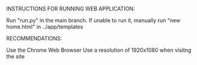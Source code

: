 INSTRUCTIONS FOR RUNNING WEB APPLICATION:

Run "run.py" in the main branch. If unable to run it, manually run "new home.html" in ../app/templates 

RECOMMENDATIONS:

Use the Chrome Web Browser
Use a resolution of 1920x1080 when visitng the site
